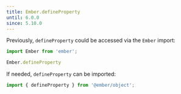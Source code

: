 ```yaml
---
title: Ember.defineProperty
until: 6.0.0
since: 5.10.0
---
```



Previously, `defineProperty` could be accessed via the `Ember` import:
```js
import Ember from 'ember';

Ember.defineProperty
```

If needed, `defineProperty` can be imported:
```js
import { defineProperty } from '@ember/object';
```
